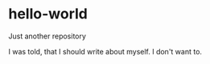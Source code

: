 # hello-world
Just another repository

I was told, that I should write about myself. I don't want to.
